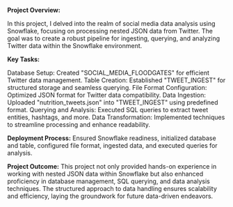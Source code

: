 **Project Overview:**

In this project, I delved into the realm of social media data analysis using Snowflake, focusing on processing nested JSON data from Twitter. The goal was to create a robust pipeline for ingesting, querying, and analyzing Twitter data within the Snowflake environment.

**Key Tasks:**

Database Setup: Created "SOCIAL_MEDIA_FLOODGATES" for efficient Twitter data management.
Table Creation: Established "TWEET_INGEST" for structured storage and seamless querying.
File Format Configuration: Optimized JSON format for Twitter data compatibility.
Data Ingestion: Uploaded "nutrition_tweets.json" into "TWEET_INGEST" using predefined format.
Querying and Analysis: Executed SQL queries to extract tweet entities, hashtags, and more.
Data Transformation: Implemented techniques to streamline processing and enhance readability.

**Deployment Process:**
Ensured Snowflake readiness, initialized database and table, configured file format, ingested data, and executed queries for analysis.

**Project Outcome:**
This project not only provided hands-on experience in working with nested JSON data within Snowflake but also enhanced proficiency in database management, SQL querying, and data analysis techniques. The structured approach to data handling ensures scalability and efficiency, laying the groundwork for future data-driven endeavors.




